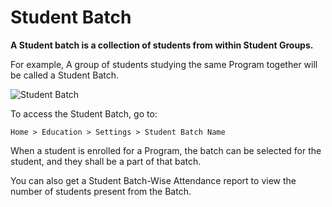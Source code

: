 # Student Batch

**A Student batch is a collection of students from within Student Groups.**

For example, A group of students studying the same Program together will be called a Student Batch.

![Student Batch](../Images/education-student-workflow.png)

To access the Student Batch, go to:

`Home > Education > Settings > Student Batch Name`

When a student is enrolled for a Program, the batch can be selected for the student, and they shall be a part of that batch.

You can also get a Student Batch-Wise Attendance report to view the number of students present from the Batch.
